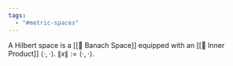 ```yaml
---
tags:
  - "#metric-spaces"
---
```

A Hilbert space is a [[📘 Banach Space]] equipped with an [[📘 Inner Product]] $\langle \cdot , \cdot \rangle$. $\| x\| := \langle \cdot , \cdot \rangle$.

